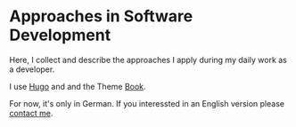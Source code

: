 # Approaches in Software Development

Here, I collect and describe the approaches I apply during my daily work as a developer.

I use [Hugo](https://gohugo.io/) and and the Theme [Book](https://github.com/alex-shpak/hugo-book).

For now, it's only in German. If you interessted in an English version please [contact me](https://twitter.com/_mknet_).
